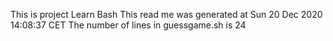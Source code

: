 This is project Learn Bash
This read me was generated at
Sun 20 Dec 2020 14:08:37 CET
The number of lines in guessgame.sh  is
24
